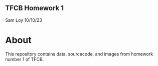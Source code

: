 ## TFCB Homework 1
Sam Loy
10/10/23
# About
This repository contains data, sourcecode, and images from homework number 1 of TFCB.
